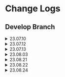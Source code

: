 # Change Logs

## Develop Branch
<details>
<summary> 23.07.10 </summary>

<!-- summary 아래 한칸 공백 두어야함 -->
- 미니 프로젝트 저장소에서 파이널 프로젝트 저장소로 이동
</details>

<details>
<summary> 23.07.12 </summary>

<!-- summary 아래 한칸 공백 두어야함 -->
- README.md 수정
</details>

<details>
<summary> 23.07.13 </summary>

<!-- summary 아래 한칸 공백 두어야함 -->
- df saver 모듈 추가
</details>

<details>
<summary> 23.08.03 </summary>

<!-- summary 아래 한칸 공백 두어야함 -->
- 장고/ 스케쥴러 개발 디렉토리 생성.
</details>


<details>
<summary> 23.08.21 </summary>

<!-- summary 아래 한칸 공백 두어야함 -->
- 장고 웹 개발 에자일1 완료
    - DB 커넥션
    - 메인 페이지
    - 기업 정보 페이지
    - 기업 채용 정보 페이지
    
<br>

- 크롤링 스크립트 개발
    - DB 커넥션
    - 새 기업 정보 크롤링
    - 기존 기업 정보 업데이트
    - 기존 기업 뉴스 업데이트
    - 기존 기업 채용 정보 업데이트
<br>

- 도커파일 추가
    - docker readme.md 추가
</details>

<details>
<summary> 23.08.22 </summary>

<!-- summary 아래 한칸 공백 두어야함 -->
- 장고 웹 에자일1 수정
    - 뉴스 감성평가 결과 반영
    - 뉴스 더보기 기능 추가
<br>

- 도커파일 버전 1.0.3
    - torch 이미지 셀레늄/크롬 제거
    - arm64 지원
</details>

<details>
<summary> 23.08.24 </summary>

<!-- summary 아래 한칸 공백 두어야함 -->
- airflow 개발 디렉토리
    - DAG 개발
    - DAG 파일 이동용 스크립트 개발
<br>

- 크롤러 픽스
</details>